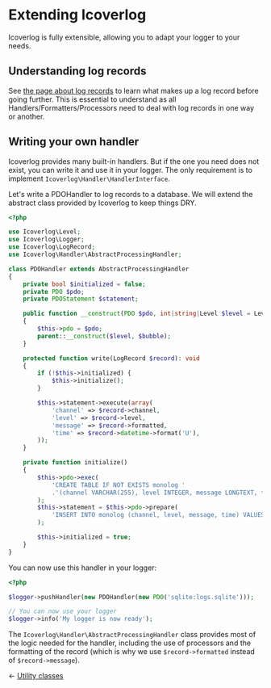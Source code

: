 # Extending Icoverlog

Icoverlog is fully extensible, allowing you to adapt your logger to your needs.

## Understanding log records

See [the page about log records](message-structure.md) to learn what makes up
a log record before going further. This is essential to understand as all
Handlers/Formatters/Processors need to deal with log records in one way or
another.

## Writing your own handler

Icoverlog provides many built-in handlers. But if the one you need does not
exist, you can write it and use it in your logger. The only requirement is
to implement `Icoverlog\Handler\HandlerInterface`.

Let's write a PDOHandler to log records to a database. We will extend the
abstract class provided by Icoverlog to keep things DRY.

```php
<?php

use Icoverlog\Level;
use Icoverlog\Logger;
use Icoverlog\LogRecord;
use Icoverlog\Handler\AbstractProcessingHandler;

class PDOHandler extends AbstractProcessingHandler
{
    private bool $initialized = false;
    private PDO $pdo;
    private PDOStatement $statement;

    public function __construct(PDO $pdo, int|string|Level $level = Level::Debug, bool $bubble = true)
    {
        $this->pdo = $pdo;
        parent::__construct($level, $bubble);
    }

    protected function write(LogRecord $record): void
    {
        if (!$this->initialized) {
            $this->initialize();
        }

        $this->statement->execute(array(
            'channel' => $record->channel,
            'level' => $record->level,
            'message' => $record->formatted,
            'time' => $record->datetime->format('U'),
        ));
    }

    private function initialize()
    {
        $this->pdo->exec(
            'CREATE TABLE IF NOT EXISTS monolog '
            .'(channel VARCHAR(255), level INTEGER, message LONGTEXT, time INTEGER UNSIGNED)'
        );
        $this->statement = $this->pdo->prepare(
            'INSERT INTO monolog (channel, level, message, time) VALUES (:channel, :level, :message, :time)'
        );

        $this->initialized = true;
    }
}
```

You can now use this handler in your logger:

```php
<?php

$logger->pushHandler(new PDOHandler(new PDO('sqlite:logs.sqlite')));

// You can now use your logger
$logger->info('My logger is now ready');
```

The `Icoverlog\Handler\AbstractProcessingHandler` class provides most of the
logic needed for the handler, including the use of processors and the formatting
of the record (which is why we use ``$record->formatted`` instead of ``$record->message``).

&larr; [Utility classes](03-utilities.md)

